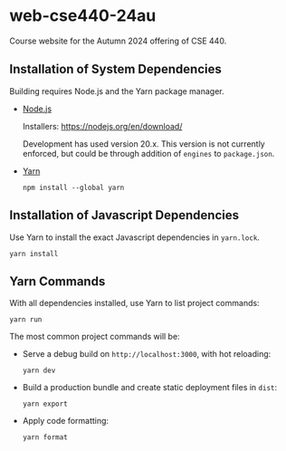 # web-cse440-24au

Course website for the Autumn 2024 offering of CSE 440.

## Installation of System Dependencies

Building requires Node.js and the Yarn package manager.

- [Node.js](https://nodejs.org/)

  Installers: <https://nodejs.org/en/download/>

  Development has used version 20.x.
  This version is not currently enforced, but could be through addition of `engines` to `package.json`.

- [Yarn](https://yarnpkg.com/)

  ```
  npm install --global yarn
  ```

## Installation of Javascript Dependencies

Use Yarn to install the exact Javascript dependencies in `yarn.lock`.

```
yarn install
```

## Yarn Commands

With all dependencies installed, use Yarn to list project commands:

```
yarn run
```

The most common project commands will be:

- Serve a debug build on `http://localhost:3000`, with hot reloading:

  ```
  yarn dev
  ```

- Build a production bundle and create static deployment files in `dist`:

  ```
  yarn export
  ```

- Apply code formatting:

  ```
  yarn format
  ```
